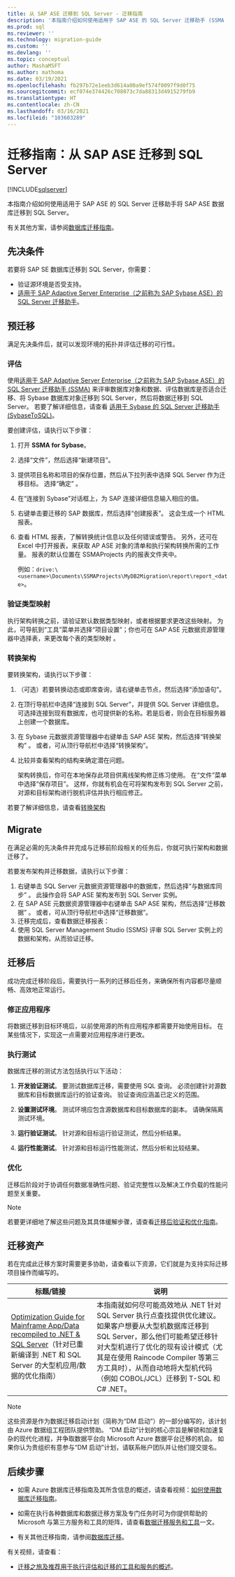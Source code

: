 ```yaml
---
title: 从 SAP ASE 迁移到 SQL Server - 迁移指南
description: '本指南介绍如何使用适用于 SAP ASE 的 SQL Server 迁移助手 (SSMA for SAP ASE) 将 SAP ASE 数据库迁移到 Microsoft SQL Server。 '
ms.prod: sql
ms.reviewer: ''
ms.technology: migration-guide
ms.custom: ''
ms.devlang: ''
ms.topic: conceptual
author: MashaMSFT
ms.author: mathoma
ms.date: 03/19/2021
ms.openlocfilehash: fb297b72e1eeb3d614a00a9ef574f0097f9d0f75
ms.sourcegitcommit: ecf074e374426c708073c7da88313d4915279fb9
ms.translationtype: HT
ms.contentlocale: zh-CN
ms.lasthandoff: 03/16/2021
ms.locfileid: "103603289"
---
```

# <a name="migration-guide-sap-ase-to-sql-server"></a>迁移指南：从 SAP ASE 迁移到 SQL Server
[!INCLUDE[sqlserver](../../../includes/applies-to-version/sqlserver.md)]

本指南介绍如何使用适用于 SAP ASE 的 SQL Server 迁移助手将 SAP ASE 数据库迁移到 SQL Server。

有关其他方案，请参阅[数据库迁移指南](https://datamigration.microsoft.com/)。

## <a name="prerequisites"></a>先决条件 

若要将 SAP SE 数据库迁移到 SQL Server，你需要：

- 验证源环境是否受支持。 
- [适用于 SAP Adaptive Server Enterprise（之前称为 SAP Sybase ASE）的 SQL Server 迁移助手](https://www.microsoft.com/download/details.aspx?id=54256)。 

## <a name="pre-migration"></a>预迁移

满足先决条件后，就可以发现环境的拓扑并评估迁移的可行性。

### <a name="assess"></a>评估

使用[适用于 SAP Adaptive Server Enterprise（之前称为 SAP Sybase ASE）的 SQL Server 迁移助手 (SSMA)](https://www.microsoft.com/download/details.aspx?id=54256) 来评审数据库对象和数据、评估数据库是否适合迁移、将 Sybase 数据库对象迁移到 SQL Server，然后将数据迁移到 SQL Server。 若要了解详细信息，请查看 [适用于 Sybase 的 SQL Server 迁移助手 (SybaseToSQL)](../../../ssma/sybase/sql-server-migration-assistant-for-sybase-sybasetosql.md)。

要创建评估，请执行以下步骤： 

1. 打开 **SSMA for Sybase**。 
1. 选择“文件”，然后选择“新建项目”。 
1. 提供项目名称和项目的保存位置，然后从下拉列表中选择 SQL Server 作为迁移目标。 选择“确定” 。
1. 在“连接到 Sybase”对话框上，为 SAP 连接详细信息输入相应的值。 
1. 右键单击要迁移的 SAP 数据库，然后选择“创建报表”。 这会生成一个 HTML 报表。
1. 查看 HTML 报表，了解转换统计信息以及任何错误或警告。 另外，还可在 Excel 中打开报表，来获取 AP ASE 对象的清单和执行架构转换所需的工作量。 报表的默认位置在 SSMAProjects 内的报表文件夹中。

   例如：`drive:\<username>\Documents\SSMAProjects\MyDB2Migration\report\report_<date>`。 


### <a name="validate-type-mappings"></a>验证类型映射

执行架构转换之前，请验证默认数据类型映射，或者根据要求更改这些映射。 为此，可导航到“工具”菜单并选择“项目设置”；你也可在 SAP ASE 元数据资源管理器中选择表，来更改每个表的类型映射  。


### <a name="convert-schema"></a>转换架构

要转换架构，请执行以下步骤：

1. （可选）若要转换动态或即席查询，请右键单击节点，然后选择“添加语句”。 
1. 在顶行导航栏中选择“连接到 SQL Server”，并提供 SQL Server 详细信息。 可选择连接到现有数据库，也可提供新的名称。若是后者，则会在目标服务器上创建一个数据库。
1. 在 Sybase 元数据资源管理器中右键单击 SAP ASE 架构，然后选择“转换架构” 。 或者，可从顶行导航栏中选择“转换架构”。 
1. 比较并查看架构的结构来确定潜在问题。 

   架构转换后，你可在本地保存此项目供离线架构修正练习使用。 在“文件”菜单中选择“保存项目”。 这样，你就有机会在可将架构发布到 SQL Server 之前，对源和目标架构进行脱机评估并执行相应修正。

若要了解详细信息，请查看[转换架构](../../../ssma/sybase/converting-sybase-ase-database-objects-sybasetosql.md)


## <a name="migrate"></a>Migrate 

在满足必需的先决条件并完成与迁移前阶段相关的任务后，你就可执行架构和数据迁移了。

若要发布架构并迁移数据，请执行以下步骤： 

1. 右键单击 SQL Server 元数据资源管理器中的数据库，然后选择“与数据库同步” 。  此操作会将 SAP ASE 架构发布到 SQL Server 实例。
1. 在 SAP ASE 元数据资源管理器中右键单击 SAP ASE 架构，然后选择“迁移数据” 。  或者，可从顶行导航栏中选择“迁移数据”。  
1. 迁移完成后，查看数据迁移报表： 
1. 使用 SQL Server Management Studio (SSMS) 评审 SQL Server 实例上的数据和架构，从而验证迁移。


## <a name="post-migration"></a>迁移后 

成功完成迁移阶段后，需要执行一系列的迁移后任务，来确保所有内容都尽量顺畅、高效地正常运行。

### <a name="remediate-applications"></a>修正应用程序

将数据迁移到目标环境后，以前使用源的所有应用程序都需要开始使用目标。 在某些情况下，实现这一点需要对应用程序进行更改。

### <a name="perform-tests"></a>执行测试

数据库迁移的测试方法包括执行以下活动：

1. **开发验证测试**。 要测试数据库迁移，需要使用 SQL 查询。 必须创建针对源数据库和目标数据库运行的验证查询。 验证查询应涵盖已定义的范围。

2. **设置测试环境**。 测试环境应包含源数据库和目标数据库的副本。 请确保隔离测试环境。

3. **运行验证测试**。 针对源和目标运行验证测试，然后分析结果。

4. **运行性能测试**。 针对源和目标运行性能测试，然后分析和比较结果。

### <a name="optimize"></a>优化

迁移后阶段对于协调任何数据准确性问题、验证完整性以及解决工作负载的性能问题至关重要。

> [!NOTE]
> 若要更详细地了解这些问题及其具体缓解步骤，请查看[迁移后验证和优化指南](/sql/relational-databases/post-migration-validation-and-optimization-guide)。


## <a name="migration-assets"></a>迁移资产

若在完成此迁移方案时需要更多协助，请查看以下资源，它们就是为支持实际迁移项目操作而编写的。

| **标题/链接**                                                                                                        | **说明**                                                                                                                                                                                                                                                                                                                                                                                                     |
| --------------------------------------------------------------------------------------------------------------------- | ------------------------------------------------------------------------------------------------------------------------------------------------------------------------------------------------------------------------------------------------------------------------------------------------------------------------------------------------------------------------------------------------------------------- |
| [Optimization Guide for Mainframe App/Data recompiled to .NET & SQL Server](https://aka.ms/dmj-wp-mainframe-optimize)（针对已重新编译到 .NET 和 SQL Server 的大型机应用/数据的优化指南） | 本指南就如何尽可能高效地从 .NET 针对 SQL Server 执行点查找提供优化建议。 如果客户想要从大型机数据库迁移到 SQL Server，那么他们可能希望迁移针对大型机进行了优化的现有设计模式（尤其是在使用 Raincode Compiler 等第三方工具时），从而自动地将大型机代码（例如 COBOL/JCL）迁移到 T-SQL 和 C# .NET。 |

> [!NOTE]
> 这些资源是作为数据迁移启动计划（简称为“DM 启动”）的一部分编写的，该计划由 Azure 数据组工程团队提供赞助。 “DM 启动”计划的核心宗旨是解锁和加速复杂的现代化进程，并争取数据平台向 Microsoft Azure 数据平台迁移的机会。 如果你认为贵组织有意参与“DM 启动”计划，请联系帐户团队并让他们提交提名。

## <a name="next-steps"></a>后续步骤

- 如需 Azure 数据库迁移指南及其所含信息的概述，请查看视频：[如何使用数据库迁移指南](https://azure.microsoft.com/resources/videos/how-to-use-the-azure-database-migration-guide/)。

- 如需在执行各种数据库和数据迁移方案及专门任务时可为你提供帮助的 Microsoft 与第三方服务和工具的矩阵，请查看[数据迁移服务和工具](https://docs.microsoft.com/azure/dms/dms-tools-matrix)一文。

- 有关其他迁移指南，请参阅[数据库迁移](https://datamigration.microsoft.com/)。 

有关视频，请查看： 
- [迁移之旅及推荐用于执行评估和迁移的工具和服务的概述](https://azure.microsoft.com/resources/videos/overview-of-migration-and-recommended-tools-services/)。
